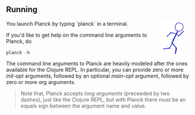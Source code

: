 ## Running

<img width="70" align="right" style="margin: 0ex 1em" src="img/running.jpg">
You launch Planck by typing `planck` in a terminal.

If you'd like to get help on the command line arguments to Planck, do

```
planck -h
```

The command line arguments to Planck are heavily modeled after the ones available for the Clojure REPL. In particular, you can provide zero or more _init-opt_ arguments, followed by an optional _main-opt_ argument, followed by zero or more _arg_ arguments.

> Note that, Planck accepts _long arguments_ (preceeded by two dashes), just like the Clojure REPL, but with Planck there must be an equals sign between the argument name and value.
